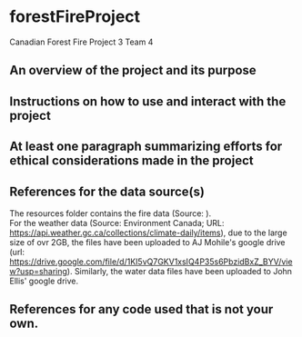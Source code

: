 # forestFireProject
Canadian Forest Fire Project 3 Team 4
## An overview of the project and its purpose

## Instructions on how to use and interact with the project

## At least one paragraph summarizing efforts for ethical considerations made in the project

## References for the data source(s)
The resources folder contains the fire data (Source: ).  
For the weather data (Source: Environment Canada; URL: https://api.weather.gc.ca/collections/climate-daily/items), due to the large size of ovr 2GB, the files have been uploaded to AJ Mohile's google drive (url: https://drive.google.com/file/d/1KI5vQ7GKV1xsIQ4P35s6PbzidBxZ_BYV/view?usp=sharing). Similarly, the water data files have been uploaded to John Ellis' google drive. 

## References for any code used that is not your own. 

